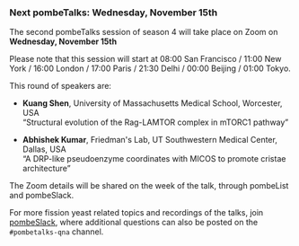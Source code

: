 ### Next pombeTalks: Wednesday, November 15th
<!-- pombase_flags: frontpage -->
<!-- newsfeed_thumbnail: PombeTalks32px.png -->

The second pombeTalks session of season 4 will take place on Zoom on
**Wednesday, November 15th**

Please note that this session will start at 08:00 San Francisco / 11:00 New
York / 16:00 London / 17:00 Paris / 21:30 Delhi / 00:00 Beijing / 01:00 Tokyo.

This round of speakers are:

 - **Kuang Shen**, University of Massachusetts Medical School, Worcester, USA \
   “Structural evolution of the Rag-LAMTOR complex in mTORC1 pathway”

 - **Abhishek Kumar**, Friedman's Lab, UT Southwestern Medical Center, Dallas, USA \
   “A DRP-like pseudoenzyme coordinates with MICOS to promote cristae architecture”

The Zoom details will be shared on the week of the talk, through
pombeList and pombeSlack.

For more fission yeast related topics and recordings of the talks,
join [pombeSlack](http://spombe.slack.com), where additional questions
can also be posted on the `#pombetalks-qna` channel.
